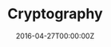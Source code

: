 ---
title: Cryptography
summary: "The course covers cryptographic primitives such as private-key and public-key ciphers, hash functions, MAC's and signatures and how to embed these in cryptographic protocols to achieve basic goals such as confidentiality, authentication and non-repudiation, but also more elaborate services, such as key management, digital cash and electronic voting. Many examples of broken protocols are also discussed to enhance understanding of the engineering difficulties in building secure systems.


Runs in study period 2"

tags:
- Demo 
date: "2016-04-27T00:00:00Z"

# Optional external URL for project (replaces project detail page).
external_link: https://student.portal.chalmers.se/en/chalmersstudies/courseinformation/Pages/SearchCourse.aspx?course_id=31038&parsergrp=3

image:
#caption: Photo by Toa Heftiba on Unsplash
#focal_point: Smart
---